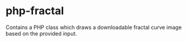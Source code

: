 # php-fractal
Contains a PHP class which draws a downloadable fractal curve image based on the provided input.

